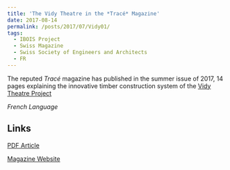 ```yaml
---
title: 'The Vidy Theatre in the *Tracé* Magazine'
date: 2017-08-14
permalink: /posts/2017/07/Vidy01/
tags:
  - IBOIS Project
  - Swiss Magazine
  - Swiss Society of Engineers and Architects
  - FR
---
```

The reputed *Tracé* magazine has published in the summer issue of 2017, 14 pages explaining the innovative timber construction system of the [Vidy Theatre Project](https://gamerro.github.io/portfolio/01VidyPro/)

*French Language*

Links
------
[PDF Article](http://gamerro.github.io/files/vidynew01.pdf)

[Magazine Website](https://www.espazium.ch/traces/)

